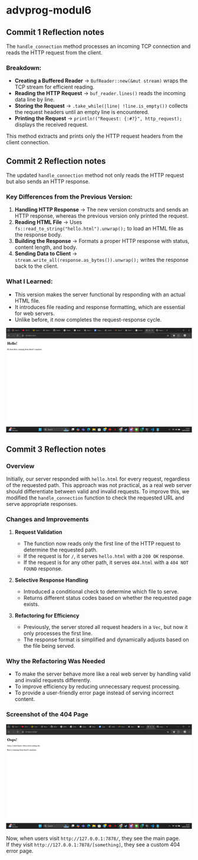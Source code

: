 # advprog-modul6

## Commit 1 Reflection notes

The `handle_connection` method processes an incoming TCP connection and reads the HTTP request from the client.

### Breakdown:
- **Creating a Buffered Reader** → `BufReader::new(&mut stream)` wraps the TCP stream for efficient reading.
- **Reading the HTTP Request** → `buf_reader.lines()` reads the incoming data line by line.
- **Storing the Request** → `.take_while(|line| !line.is_empty())` collects the request headers until an empty line is encountered.
- **Printing the Request** → `println!("Request: {:#?}", http_request);` displays the received request.

This method extracts and prints only the HTTP request headers from the client connection.

## Commit 2 Reflection notes

The updated `handle_connection` method not only reads the HTTP request but also sends an HTTP response.  

### Key Differences from the Previous Version:
1. **Handling HTTP Response** → The new version constructs and sends an HTTP response, whereas the previous version only printed the request.
2. **Reading HTML File** → Uses `fs::read_to_string("hello.html").unwrap();` to load an HTML file as the response body.
3. **Building the Response** → Formats a proper HTTP response with status, content length, and body.
4. **Sending Data to Client** → `stream.write_all(response.as_bytes()).unwrap();` writes the response back to the client.

### What I Learned:
- This version makes the server functional by responding with an actual HTML file.
- It introduces file reading and response formatting, which are essential for web servers.
- Unlike before, it now completes the request-response cycle.

![Commit 2 screen capture](/img/commit2.png)

## Commit 3 Reflection notes

### Overview
Initially, our server responded with `hello.html` for every request, regardless of the requested path. This approach was not practical, as a real web server should differentiate between valid and invalid requests. To improve this, we modified the `handle_connection` function to check the requested URL and serve appropriate responses.

### Changes and Improvements
1. **Request Validation**  
   - The function now reads only the first line of the HTTP request to determine the requested path.
   - If the request is for `/`, it serves `hello.html` with a `200 OK` response.
   - If the request is for any other path, it serves `404.html` with a `404 NOT FOUND` response.

2. **Selective Response Handling**  
   - Introduced a conditional check to determine which file to serve.
   - Returns different status codes based on whether the requested page exists.

3. **Refactoring for Efficiency**  
   - Previously, the server stored all request headers in a `Vec`, but now it only processes the first line.
   - The response format is simplified and dynamically adjusts based on the file being served.

### Why the Refactoring Was Needed
- To make the server behave more like a real web server by handling valid and invalid requests differently.
- To improve efficiency by reducing unnecessary request processing.
- To provide a user-friendly error page instead of serving incorrect content.

### Screenshot of the 404 Page
![Commit 3 screen capture](/img/commit3.png)

Now, when users visit `http://127.0.0.1:7878/`, they see the main page.  
If they visit `http://127.0.0.1:7878/[something]`, they see a custom 404 error page.